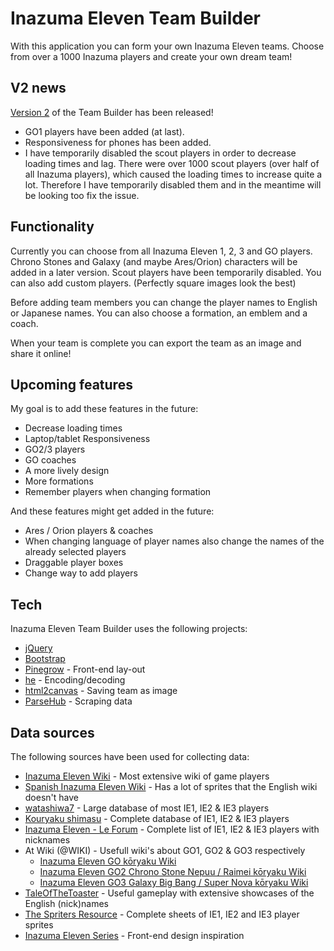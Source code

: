 # Inazuma Eleven Team Builder
With this application you can form your own Inazuma Eleven teams. Choose from over a 1000 Inazuma players and create your own dream team!

## V2 news
[Version 2](https://github.com/MikeEbbe/team-builder/releases/tag/v2) of the Team Builder has been released!
* GO1 players have been added (at last).
* Responsiveness for phones has been added.
* I have temporarily disabled the scout players in order to decrease loading times and lag. There were over 1000 scout players (over half of all Inazuma players), which caused the loading times to increase quite a lot. Therefore I have temporarily disabled them and in the meantime will be looking too fix the issue.

## Functionality
Currently you can choose from all Inazuma Eleven 1, 2, 3 and GO players.
Chrono Stones and Galaxy (and maybe Ares/Orion) characters will be added in a later version.
Scout players have been temporarily disabled.
You can also add custom players. (Perfectly square images look the best)

Before adding team members you can change the player names to English or Japanese names.
You can also choose a formation, an emblem and a coach.

When your team is complete you can export the team as an image and share it online!

## Upcoming features
My goal is to add these features in the future:
* Decrease loading times
* Laptop/tablet Responsiveness
* GO2/3 players
* GO coaches
* A more lively design
* More formations
* Remember players when changing formation

And these features might get added in the future:
* Ares / Orion players & coaches
* When changing language of player names also change the names of the already selected players
* Draggable player boxes
* Change way to add players

## Tech
Inazuma Eleven Team Builder uses the following projects:
* [jQuery](https://jquery.com/)
* [Bootstrap](http://twitter.github.com/bootstrap/)
* [Pinegrow](https://pinegrow.com/) - Front-end lay-out
* [he](https://github.com/mathiasbynens/he/) - Encoding/decoding
* [html2canvas](https://html2canvas.hertzen.com/) - Saving team as image
* [ParseHub](https://www.parsehub.com/) - Scraping data

## Data sources
The following sources have been used for collecting data:
* [Inazuma Eleven Wiki](https://inazuma-eleven.fandom.com) - Most extensive wiki of game players
* [Spanish Inazuma Eleven Wiki](https://inazuma.fandom.com/es/) - Has a lot of sprites that the English wiki doesn't have
* [watashiwa7](http://watashiwa7.altervista.org/) - Large database of most IE1, IE2 & IE3 players
* [Kouryaku shimasu](http://kouryakusimasu.web.fc2.com/) - Complete database of IE1, IE2 & IE3 players
* [Inazuma Eleven - Le Forum](https://inazumaeleven-forum.1fr1.net/t10521-index-des-noms) - Complete list of IE1, IE2 & IE3 players with nicknames
* At Wiki (@WIKI) - Usefull wiki's about GO1, GO2 & GO3 respectively
	* [Inazuma Eleven GO kōryaku Wiki](https://w.atwiki.jp/inazumago)
	* [Inazuma Eleven GO2 Chrono Stone Nepuu / Raimei kōryaku Wiki](https://w.atwiki.jp/inazumago2cs)
	* [Inazuma Eleven GO3 Galaxy Big Bang / Super Nova kōryaku Wiki](https://w.atwiki.jp/inazumago3galaxy)
* [TaleOfTheToaster](https://www.youtube.com/channel/UC653DWfy6x9JTXPlaDfkmlQ) - Useful gameplay with extensive showcases of the English (nick)names
* [The Spriters Resource](https://www.spriters-resource.com/ds_dsi/inazumaeleven3sekaienochousensparkbombertheogre) - Complete sheets of IE1, IE2 and IE3 player sprites
* [Inazuma Eleven Series](http://inazumaelevenseries.com) - Front-end design inspiration
